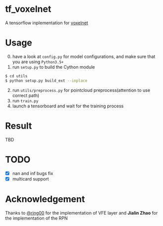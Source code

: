 # tf_voxelnet

A tensorflow inplementation for [voxelnet](https://arxiv.org/abs/1711.06396)

# Usage

0. have a look at `config.py` for model configurations, and make sure that you are using `Python3.5+`
1. run `setup.py` to build the Cython module
```bash
$ cd utils
$ python setup.py build_ext --inplace
```
2. run `utils/preprocess.py` for pointcloud preprocess(attention to use correct path)
3. run `train.py`
4. launch a tensorboard and wait for the training process

# Result

TBD

# TODO

- [X] nan and inf bugs fix
- [X] multicard support

# Acknowledgement

Thanks to [@ring00](https://github.com/ring00) for the implementation of VFE layer and **Jialin Zhao** for the implementation of the RPN
